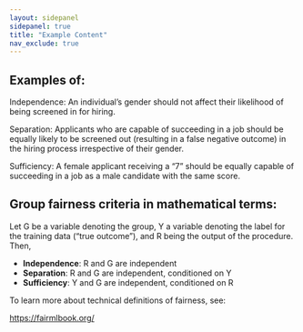 ```yaml
---
layout: sidepanel
sidepanel: true
title: "Example Content"
nav_exclude: true
---
```


## Examples of:
Independence: An individual’s gender should not affect their likelihood of being screened in for hiring. 

Separation: Applicants who are capable of succeeding in a job should be equally likely to be screened out (resulting in a false negative outcome) in the hiring process irrespective of their gender.

Sufficiency: A female applicant receiving a “7” should be equally capable of succeeding in a job as a male candidate with the same score.

## Group fairness criteria in mathematical terms:

Let G be a variable denoting the group, Y a variable denoting the label for the training data (“true outcome”), and R being the output of the procedure. Then, 
- **Independence**: R and G are independent
- **Separation**: R and G are independent, conditioned on Y
- **Sufficiency**: Y and G are independent, conditioned on R

To learn more about technical definitions of fairness, see:

https://fairmlbook.org/ 
